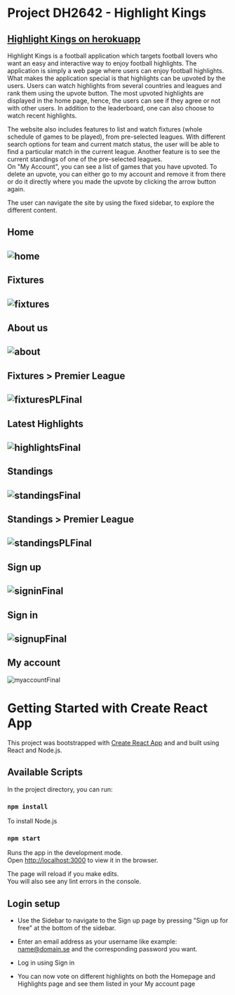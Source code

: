 # Project DH2642 - Highlight Kings
## [Highlight Kings on herokuapp](https://highlightkings.herokuapp.com/)
Highlight Kings is a football application which targets football lovers who want an easy and interactive way to enjoy football highlights. The application is simply a web page where users can enjoy football highlights. What makes the application special is that highlights can be upvoted by the users. Users can watch highlights from several countries and leagues and rank them using the upvote button. The most upvoted highlights are displayed in the home page, hence, the users can see if they agree or not with other users. In addition to the leaderboard, one can also choose to watch recent highlights. 

The website also includes features to list and watch fixtures (whole schedule of games to be played), from pre-selected leagues. With different search options for team and current match status, the user will be able to find a particular match in the current league. Another feature is to see the current standings of one of the pre-selected leagues.   
On "My Account", you can see a list of games that you have upvoted. To delete an upvote, you can either go to my account and remove it from there or do it directly where you made the upvote by clicking the arrow button again.  

The user can navigate the site by using the fixed sidebar, to explore the different content.

## Home
![home](https://gits-15.sys.kth.se/vvik/highlightkings/blob/master/src/images/homeFinal.png)
---
## Fixtures
![fixtures](https://gits-15.sys.kth.se/vvik/highlightkings/blob/master/src/images/fixturesFinal.png)
---
## About us
![about](https://gits-15.sys.kth.se/vvik/highlightkings/blob/master/src/images/aboutusFinal.png)
---
## Fixtures > Premier League
![fixturesPLFinal](https://gits-15.sys.kth.se/vvik/highlightkings/blob/master/src/images/fixturesPLFinal.png)
---
## Latest Highlights
![highlightsFinal](https://gits-15.sys.kth.se/vvik/highlightkings/blob/master/src/images/highlightsFinal.png)
---
## Standings
![standingsFinal](https://gits-15.sys.kth.se/vvik/highlightkings/blob/master/src/images/standingsFinal.png)
---
## Standings > Premier League
![standingsPLFinal](https://gits-15.sys.kth.se/vvik/highlightkings/blob/master/src/images/standingsPLFinal.png)
---
## Sign up
![signinFinal](https://gits-15.sys.kth.se/vvik/highlightkings/blob/master/src/images/signinFinal.png)
---
## Sign in
![signupFinal](https://gits-15.sys.kth.se/vvik/highlightkings/blob/master/src/images/signupFinal.png)
---
## My account
![myaccountFinal](https://gits-15.sys.kth.se/vvik/highlightkings/blob/master/src/images/myaccountFinal.png)

# Getting Started with Create React App

This project was bootstrapped with [Create React App](https://github.com/facebook/create-react-app) and and built using React and Node.js.

## Available Scripts

In the project directory, you can run:

### `npm install`

To install Node.js 

### `npm start`

Runs the app in the development mode.\
Open [http://localhost:3000](http://localhost:3000) to view it in the browser.

The page will reload if you make edits.\
You will also see any lint errors in the console.

## Login setup

* Use the Sidebar to navigate to the Sign up page by pressing "Sign up for free" at the bottom of the sidebar.

* Enter an email address as your username like example: name@domain.se and the corresponding password you want.

* Log in using Sign in

* You can now vote on different highlights on both the Homepage and Highlights page and see them listed in your My account page
